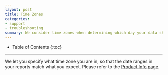 ```yaml
---
layout: post
title: Time Zones
categories:
- support
- troubleshooting
summary: We consider time zones when determining which day your data should fall under.
---
```

* Table of Contents
{:toc}
* * *

We let you specify what time zone you are in, so that the date ranges in your reports match what you expect. Please refer to the [Product Info page](https://app.kissmetrics.com/product.edit).
